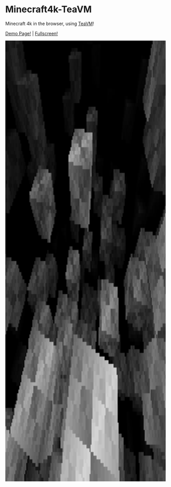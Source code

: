 # Minecraft4k-TeaVM

Minecraft 4k in the browser, using [TeaVM](https://teavm.org)!

[Demo Page!](https://eag4k.pages.dev) | [Fullscreen!](https://4k-teavm.pages.dev)

<img width="2918" height="1380" alt="game" src="https://raw.githubusercontent.com/colbster937/4k-teavm/refs/heads/main/img/game.png" />
